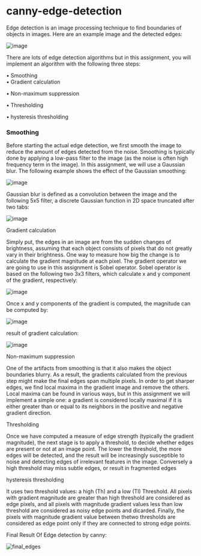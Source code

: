 ﻿# canny-edge-detection
Edge detection is an image processing technique to find boundaries of objects in images. Here are an example image and the detected edges:

![image](https://user-images.githubusercontent.com/54143711/137169435-0d6c25af-7b6f-437f-9f2c-ca918a76c19b.png)

There are lots of edge detection algorithms but in this assignment, you will implement an algorithm with the following three steps:

• Smoothing <br>
• Gradient calculation

• Non-maximum suppression

• Thresholding

• hysteresis thresholding


<h3> Smoothing </h3>

Before starting the actual edge detection, we first smooth the image to reduce the amount of edges detected from the noise. Smoothing is typically done by applying a low-pass filter to the image (as the noise is often high frequency term in the image). In this assignment, we will use a Gaussian blur. The following example shows the effect of the Gaussian smoothing:


![image](https://user-images.githubusercontent.com/54143711/137169611-e126b56c-2355-4c8b-8aff-dbf1cdfe0e18.png)

Gaussian blur is defined as a convolution between the image and the following 5x5 filter, a discrete Gaussian function in 2D space truncated after two tabs:

![image](https://user-images.githubusercontent.com/54143711/137169652-db954414-8a56-4dce-a439-a84a5cdda211.png)

Gradient calculation

Simply put, the edges in an image are from the sudden changes of brightness, assuming that each object consists of pixels that do not greatly vary in their brightness. One way to measure how big the change is to calculate the gradient magnitude at each pixel. The gradient operator we are going to use in this assignment is Sobel operator. Sobel operator is based on the following two 3x3 filters, which calculate x and y component of the gradient, respectively:

![image](https://user-images.githubusercontent.com/54143711/137169746-93390eba-7ad8-4a34-bf6f-61fb0fdff9fd.png)

Once x and y components of the gradient is computed, the magnitude can be computed by:

![image](https://user-images.githubusercontent.com/54143711/137169811-02e8a1d6-50b1-44d3-b032-2c125edd2844.png)

result of gradient calculation:

![image](https://user-images.githubusercontent.com/54143711/137169876-8aff34dc-84b3-450a-81fe-a1b159f6fe50.png)


Non-maximum suppression

One of the artifacts from smoothing is that it also makes the object boundaries blurry. As a result, the gradients calculated from the previous step might make the final edges span multiple pixels. In order to get sharper edges, we find local maxima in the gradient image and remove the others. Local maxima can be found in various ways, but in this assignment we will implement a simple one: a gradient is considered locally maximal if it is either greater than or equal to its neighbors in the positive and negative gradient direction.

Thresholding

Once we have computed a measure of edge strength (typically the gradient magnitude), the next stage is to apply a threshold, to decide whether edges are present or not at an image point. The lower the threshold, the more edges will be detected, and the result will be increasingly susceptible to noise and detecting edges of irrelevant features in the image. Conversely a high threshold may miss subtle edges, or result in fragmented edges


hysteresis thresholding

It uses two threshold values: a high (Th) and a low (Tl) Threshold. All pixels with gradient magnitude are greater than high threshold are considered as edge pixels, and all pixels with magnitude gradient values less than low threshold are considered as noisy edge points and dicarded. Finally, the pixels with magnitude gradient value between thetwo thresholds are considered as edge point only if they are connected to strong edge points.


Final Result Of Edge detection by canny:

![final_edges](https://user-images.githubusercontent.com/54143711/137170207-b886ef5a-dc45-449a-965d-e06cb629b1f9.jpg)


